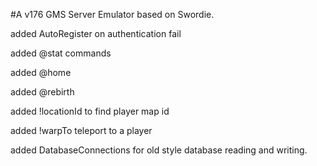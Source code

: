#A v176 GMS Server Emulator based on Swordie.

added AutoRegister on authentication fail

added @stat commands

added @home

added @rebirth 

added !locationId to find player map id

added !warpTo teleport to a player

added DatabaseConnections for old style database reading and writing.

